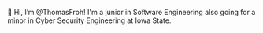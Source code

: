 👋 Hi, I’m @ThomasFroh! I'm a junior in Software Engineering also going for a minor in Cyber Security Engineering at Iowa State.
